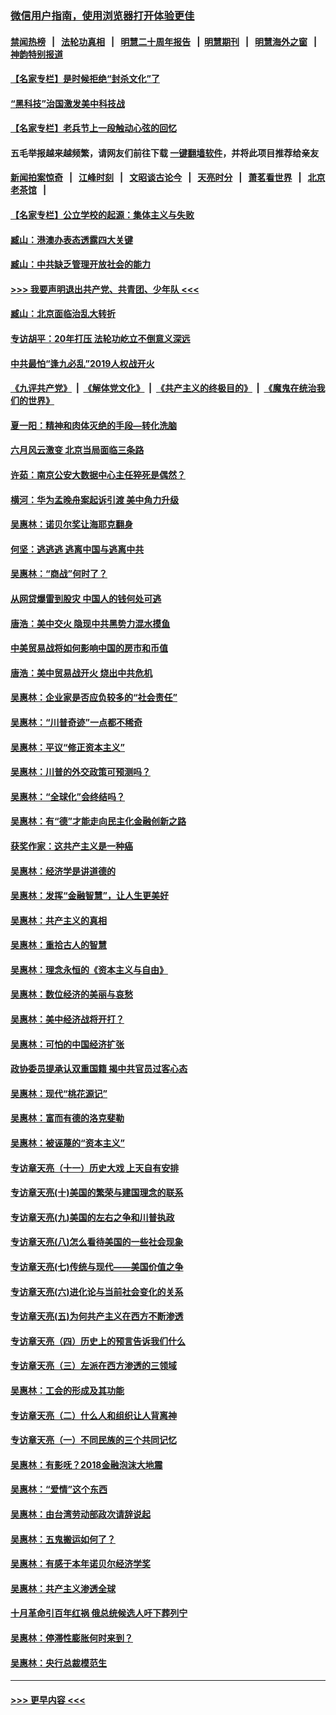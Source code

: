 ### [微信用户指南，使用浏览器打开体验更佳](https://github.com/gfw-breaker/banned-news1/blob/master/indexes/wechat-guide.md?t=0)
#### [禁闻热榜](热点新闻.md?t=0)  &nbsp;&nbsp;|&nbsp;&nbsp; [法轮功真相](https://github.com/gfw-breaker/truth/blob/master/README.md?t=0) &nbsp;&nbsp;|&nbsp;&nbsp; [明慧二十周年报告](https://github.com/gfw-breaker/mh-reports/blob/master/README.md?t=0) &nbsp;&nbsp;|&nbsp;&nbsp;[明慧期刊](https://github.com/gfw-breaker/mh-qikan) &nbsp;&nbsp;|&nbsp;&nbsp; [明慧海外之窗](https://github.com/gfw-breaker/mh-news/blob/master/README.md?t=0) &nbsp;&nbsp;|&nbsp;&nbsp; [神韵特别报道](https://github.com/gfw-breaker/mh-news/blob/master/shenyun.md?t=0)
#### [【名家专栏】是时候拒绝“封杀文化”了](../pages/nsc423/n11814093.md?t=02121455) 
#### [“黑科技”治国激发美中科技战](../pages/nsc423/n11638056.md?t=02121455) 
#### [【名家专栏】老兵节上一段触动心弦的回忆](../pages/nsc423/n11646016.md?t=02121455) 
#### 五毛举报越来越频繁，请网友们前往下载 [一键翻墙软件](https://github.com/gfw-breaker/ssr-accounts)，并将此项目推荐给亲友
#### [新闻拍案惊奇](https://github.com/gfw-breaker/banned-news1/blob/master/pages/link4.md) &nbsp;&nbsp;|&nbsp;&nbsp; [江峰时刻](https://github.com/gfw-breaker/banned-news1/blob/master/pages/link4.md) &nbsp;&nbsp;|&nbsp;&nbsp; [文昭谈古论今](https://github.com/gfw-breaker/banned-news1/blob/master/pages/link4.md) &nbsp;&nbsp;|&nbsp;&nbsp; [天亮时分](https://github.com/gfw-breaker/banned-news1/blob/master/pages/link4.md) &nbsp;&nbsp;|&nbsp;&nbsp; [萧茗看世界](https://github.com/gfw-breaker/banned-news1/blob/master/pages/link4.md) &nbsp;&nbsp;|&nbsp;&nbsp; [北京老茶馆](https://github.com/gfw-breaker/banned-news1/blob/master/pages/link4.md) &nbsp;&nbsp;|&nbsp;&nbsp; 
#### [【名家专栏】公立学校的起源：集体主义与失败](../pages/nsc423/n11601833.md?t=02121455) 
#### [臧山：港澳办表态透露四大关键](../pages/nsc423/n11421628.md?t=02121455) 
#### [臧山：中共缺乏管理开放社会的能力](../pages/nsc423/n11407457.md?t=02121455) 
#### [>>> 我要声明退出共产党、共青团、少年队 <<<](https://github.com/begood0513/goodnews/blob/master/quit/letter.md) 
#### [臧山：北京面临治乱大转折](../pages/nsc423/n11406895.md?t=02121455) 
#### [专访胡平：20年打压 法轮功屹立不倒意义深远](../pages/nsc423/n11398800.md?t=02121455) 
#### [中共最怕“逢九必乱”2019人权战开火](../pages/nsc423/n11385248.md?t=02121455) 
#### [《九评共产党》](https://github.com/begood0513/9ping.md/blob/master/README.md) &nbsp;|&nbsp; [《解体党文化》](../../../../jtdwh.md/blob/master/README.md)  &nbsp;|&nbsp; [《共产主义的终极目的》](../../../../gczydzjmd.md/blob/master/README.md) &nbsp;|&nbsp; [《魔鬼在统治我们的世界》](../../../../mgztzwmdsj.md/blob/master/README.md) 
#### [夏一阳：精神和肉体灭绝的手段—转化洗脑](../pages/nsc423/n11368250.md?t=02121455) 
#### [六月风云激变 北京当局面临三条路](../pages/nsc423/n11313668.md?t=02121455) 
#### [许茹：南京公安大数据中心主任猝死是偶然？](../pages/nsc423/n11064744.md?t=02121455) 
#### [横河：华为孟晚舟案起诉引渡 美中角力升级](../pages/nsc423/n11027230.md?t=02121455) 
#### [吴惠林：诺贝尔奖让海耶克翻身](../pages/nsc423/n10890049.md?t=02121455) 
#### [何坚：逃逃逃 逃离中国与逃离中共](../pages/nsc423/n10592891.md?t=02121455) 
#### [吴惠林：“商战”何时了？](../pages/nsc423/n10573558.md?t=02121455) 
#### [从网贷爆雷到股灾 中国人的钱何处可逃](../pages/nsc423/n10572800.md?t=02121455) 
#### [唐浩：美中交火 隐现中共黑势力混水摸鱼](../pages/nsc423/n10544040.md?t=02121455) 
#### [中美贸易战将如何影响中国的房市和币值](../pages/nsc423/n10543697.md?t=02121455) 
#### [唐浩：美中贸易战开火 烧出中共危机](../pages/nsc423/n10540126.md?t=02121455) 
#### [吴惠林：企业家是否应负较多的“社会责任”](../pages/nsc423/n10535022.md?t=02121455) 
#### [吴惠林：“川普奇迹”一点都不稀奇](../pages/nsc423/n10512808.md?t=02121455) 
#### [吴惠林：平议“修正资本主义”](../pages/nsc423/n10495724.md?t=02121455) 
#### [吴惠林：川普的外交政策可预测吗？](../pages/nsc423/n10462387.md?t=02121455) 
#### [吴惠林：“全球化”会终结吗？](../pages/nsc423/n10452838.md?t=02121455) 
#### [吴惠林：有“德”才能走向民主化金融创新之路](../pages/nsc423/n10432292.md?t=02121455) 
#### [获奖作家：这共产主义是一种癌](../pages/nsc423/n10431541.md?t=02121455) 
#### [吴惠林：经济学是讲道德的](../pages/nsc423/n10398014.md?t=02121455) 
#### [吴惠林：发挥“金融智慧”，让人生更美好](../pages/nsc423/n10375019.md?t=02121455) 
#### [吴惠林：共产主义的真相](../pages/nsc423/n10351394.md?t=02121455) 
#### [吴惠林：重拾古人的智慧](../pages/nsc423/n10337691.md?t=02121455) 
#### [吴惠林：理念永恒的《资本主义与自由》](../pages/nsc423/n10316274.md?t=02121455) 
#### [吴惠林：数位经济的美丽与哀愁](../pages/nsc423/n10292946.md?t=02121455) 
#### [吴惠林：美中经济战将开打？](../pages/nsc423/n10258825.md?t=02121455) 
#### [吴惠林：可怕的中国经济扩张](../pages/nsc423/n10219147.md?t=02121455) 
#### [政协委员提承认双重国籍 揭中共官员过客心态](../pages/nsc423/n10208809.md?t=02121455) 
#### [吴惠林：现代“桃花源记”](../pages/nsc423/n10185234.md?t=02121455) 
#### [吴惠林：富而有德的洛克斐勒](../pages/nsc423/n10142264.md?t=02121455) 
#### [吴惠林：被诬蔑的“资本主义”](../pages/nsc423/n10124816.md?t=02121455) 
#### [专访章天亮（十一）历史大戏 上天自有安排](../pages/nsc423/n10094905.md?t=02121455) 
#### [专访章天亮(十)美国的繁荣与建国理念的联系](../pages/nsc423/n10094899.md?t=02121455) 
#### [专访章天亮(九)美国的左右之争和川普执政](../pages/nsc423/n10094889.md?t=02121455) 
#### [专访章天亮(八)怎么看待美国的一些社会现象](../pages/nsc423/n10094857.md?t=02121455) 
#### [专访章天亮(七)传统与现代——美国价值之争](../pages/nsc423/n10093140.md?t=02121455) 
#### [专访章天亮(六)进化论与当前社会变化的关系](../pages/nsc423/n10092036.md?t=02121455) 
#### [专访章天亮(五)为何共产主义在西方不断渗透](../pages/nsc423/n10083620.md?t=02121455) 
#### [专访章天亮（四）历史上的预言告诉我们什么](../pages/nsc423/n10083606.md?t=02121455) 
#### [专访章天亮（三）左派在西方渗透的三领域](../pages/nsc423/n10081115.md?t=02121455) 
#### [吴惠林：工会的形成及其功能](../pages/nsc423/n10080633.md?t=02121455) 
#### [专访章天亮（二）什么人和组织让人背离神](../pages/nsc423/n10076637.md?t=02121455) 
#### [专访章天亮（一）不同民族的三个共同记忆](../pages/nsc423/n10074188.md?t=02121455) 
#### [吴惠林：有影呒？2018金融泡沫大地震](../pages/nsc423/n10040534.md?t=02121455) 
#### [吴惠林：“爱情”这个东西](../pages/nsc423/n10019423.md?t=02121455) 
#### [吴惠林：由台湾劳动部政次请辞说起](../pages/nsc423/n9979679.md?t=02121455) 
#### [吴惠林：五鬼搬运如何了？](../pages/nsc423/n9925338.md?t=02121455) 
#### [吴惠林：有感于本年诺贝尔经济学奖](../pages/nsc423/n9871883.md?t=02121455) 
#### [吴惠林：共产主义渗透全球](../pages/nsc423/n9812748.md?t=02121455) 
#### [十月革命引百年红祸 俄总统候选人吁下葬列宁](../pages/nsc423/n9810182.md?t=02121455) 
#### [吴惠林：停滞性膨胀何时来到？](../pages/nsc423/n9764136.md?t=02121455) 
#### [吴惠林：央行总裁模范生](../pages/nsc423/n9728134.md?t=02121455) 

----
#### [ >>> 更早内容 <<< ](../indexes/nsc423-earlier.md)

